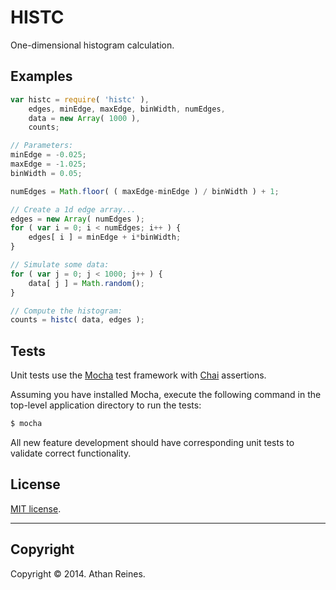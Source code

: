HISTC
=====

One-dimensional histogram calculation.

## Examples

``` javascript
var histc = require( 'histc' ),
	edges, minEdge, maxEdge, binWidth, numEdges,
	data = new Array( 1000 ),
	counts;

// Parameters:
minEdge = -0.025;
maxEdge = -1.025;
binWidth = 0.05;

numEdges = Math.floor( ( maxEdge-minEdge ) / binWidth ) + 1;

// Create a 1d edge array...
edges = new Array( numEdges );
for ( var i = 0; i < numEdges; i++ ) {
	edges[ i ] = minEdge + i*binWidth;
}

// Simulate some data:
for ( var j = 0; j < 1000; j++ ) {
	data[ j ] = Math.random();
}

// Compute the histogram:
counts = histc( data, edges );

```

## Tests

Unit tests use the [Mocha](http://visionmedia.github.io/mocha) test framework with [Chai](http://chaijs.com) assertions.

Assuming you have installed Mocha, execute the following command in the top-level application directory to run the tests:

``` bash
$ mocha
```

All new feature development should have corresponding unit tests to validate correct functionality.


## License

[MIT license](http://opensource.org/licenses/MIT). 


---
## Copyright

Copyright &copy; 2014. Athan Reines.


